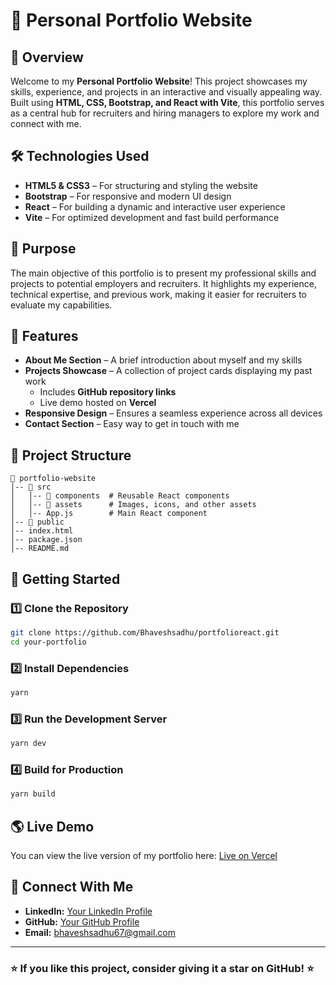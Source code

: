 # 🚀 Personal Portfolio Website

## 🌟 Overview

Welcome to my **Personal Portfolio Website**! This project showcases my skills, experience, and projects in an interactive and visually appealing way. Built using **HTML, CSS, Bootstrap, and React with Vite**, this portfolio serves as a central hub for recruiters and hiring managers to explore my work and connect with me.

## 🛠️ Technologies Used

- **HTML5 & CSS3** – For structuring and styling the website
- **Bootstrap** – For responsive and modern UI design
- **React** – For building a dynamic and interactive user experience
- **Vite** – For optimized development and fast build performance

## 🎯 Purpose

The main objective of this portfolio is to present my professional skills and projects to potential employers and recruiters. It highlights my experience, technical expertise, and previous work, making it easier for recruiters to evaluate my capabilities.

## 📌 Features

- **About Me Section** – A brief introduction about myself and my skills
- **Projects Showcase** – A collection of project cards displaying my past work
  - Includes **GitHub repository links**
  - Live demo hosted on **Vercel**
- **Responsive Design** – Ensures a seamless experience across all devices
- **Contact Section** – Easy way to get in touch with me

## 📂 Project Structure

```
📁 portfolio-website
│-- 📂 src
│   │-- 📂 components  # Reusable React components
│   │-- 📂 assets      # Images, icons, and other assets
│   │-- App.js        # Main React component
│-- 📂 public
│-- index.html
│-- package.json
│-- README.md
```

## 🚀 Getting Started

### 1️⃣ Clone the Repository

```bash
git clone https://github.com/Bhaveshsadhu/portfolioreact.git
cd your-portfolio
```

### 2️⃣ Install Dependencies

```bash
yarn
```

### 3️⃣ Run the Development Server

```bash
yarn dev
```

### 4️⃣ Build for Production

```bash
yarn build
```

## 🌎 Live Demo

You can view the live version of my portfolio here: [Live on Vercel](https://portfolioreact-coral.vercel.app/)

## 🤝 Connect With Me

- **LinkedIn:** [Your LinkedIn Profile](www.linkedin.com/in/bhaveshsadhu)
- **GitHub:** [Your GitHub Profile](https://github.com/Bhaveshsadhu)
- **Email:** bhaveshsadhu67@gmail.com

---

### ⭐ If you like this project, consider giving it a **star** on GitHub! ⭐
